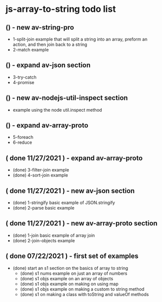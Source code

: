 # js-array-to-string todo list

## () -  new av-string-pro
* 1-split-join example that will split a string into an array, preform an action, and then join back to a string
* 2-match example

## () - expand av-json section
* 3-try-catch
* 4-promise

## () - new av-nodejs-util-inspect section
* example using the node util.inspect method

## () - expand av-array-proto
* 5-foreach
* 6-reduce

## ( done 11/27/2021 ) - expand av-array-proto
* (done) 3-filter-join example
* (done) 4-sort-join example

## ( done 11/27/2021 ) - new av-json section
* (done) 1-stringify basic example of JSON.stringify
* (done) 2-parse basic example

## ( done 11/27/2021 ) - new av-array-proto section
* (done) 1-join basic example of array join
* (done) 2-join-objects example

## ( done 07/22/2021 ) - first set of examples
* (done) start an s1 section on the basics of array to string
  * (done) s1 nums example on just an array of numbers
  * (done) s1 objs example on an array of objects
  * (done) s1 objs example on making on using map
  * (done) s1 objs example on making a custom to string method
  * (done) s1 on making a class with toString and valueOf methods